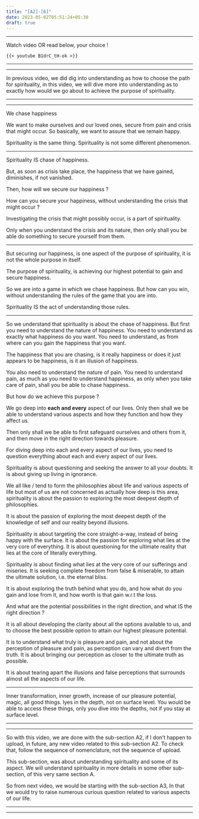 ```yaml
---
title: "[A2]-[6]"
date: 2023-05-02T05:51:24+05:30
draft: true
---
```


---

Watch video OR read below, your choice !

```
{{< youtube B1drC_tH-ok >}}
```

---

---

In previous video, we did dig into understanding as how to choose the path for spirituality, in this video, we will dive more into understanding as to exactly how would we go about to achieve the purpose of spirituality.

---

---

We chase happiness

We want to make ourselves and our loved ones, secure from pain and crisis that might occur. So basically, we want to assure that we remain happy.

Spirituality is the same thing. Spirituality is not some different phenomenon.

---

Spirituality IS chase of happiness.

But, as soon as crisis take place, the happiness that we have gained, diminishes, if not vanished.

Then, how will we secure our happiness ?

How can you secure your happiness, without understanding the crisis that might occur ?

Investigating the crisis that might possibly occur, is a part of spirituality.

Only when you understand the crisis and its nature, then only shall you be able do something to secure yourself from them.

---

But securing our happiness, is one aspect of the purpose of spirituality, it is not the whole purpose in itself.

The purpose of spirituality, is achieving our highest potential to gain and secure happiness.

So we are into a game in which we chase happiness. But how can you win, without understanding the rules of the game that you are into.

Spirituality IS the act of understanding those rules.

---

So we understand that spirituality is about the chase of happiness. But first you need to understand the nature of happiness. You need to understand as exactly what happiness do you want. You need to understand, as from where can you gain the happiness that you want.

The happiness that you are chasing, is it really happiness or does it just appears to be happiness, is it an illusion of happiness.

You also need to understand the nature of pain. You need to understand pain, as much as you need to understand happiness, as only when you take care of pain, shall you be able to chase happiness.

But how do we achieve this purpose ?

We go deep into **each and every** aspect of our lives. Only then shall we be able to understand various aspects and how they function and how they affect us.

Then only shall we be able to first safeguard ourselves and others from it, and then move in the right direction towards pleasure.

For diving deep into each and every aspect of our lives, you need to question everything about each and every aspect of our lives.

Spirituality is about questioning and seeking the answer to all your doubts. It is about giving up living in ignorance.

We all like / tend to form the philosophies about life and various aspects of life but most of us are not concerned as actually how deep is this area, spirituality is about the passion to exploring the most deepest depth of philosophies.

It is about the passion of exploring the most deepest depth of the knowledge of self and our reality beyond illusions.

Spirituality is about targeting the core straight-a-way, instead of being happy with the surface. It is about the passion for exploring what lies at the very core of everything. It is about questioning for the ultimate reality that lies at the core of literally everything.

Spirituality is about finding what lies at the very core of our sufferings and miseries. It is seeking complete freedom from false & miserable, to attain the ultimate solution, i.e. the eternal bliss.

It is about exploring the truth behind what you do, and how what do you gain and lose from it, and how worth is that gain w.r.t the loss.

And what are the potential possibilities in the right direction, and what IS the right direction ?

It is all about developing the clarity about all the options available to us, and to choose the best possible option to attain our highest pleasure potential.

It is to understand what truly is pleasure and pain, and not about the perception of pleasure and pain, as perception can vary and divert from the truth. It is about bringing our perception as closer to the ultimate truth as possible.

It is about tearing apart the illusions and false perceptions that surrounds almost all the aspects of our life.

---

Inner transformation, inner growth, increase of our pleasure potential, magic, all good things. lyes in the depth, not on surface level. You would be able to access these things, only you dive into the depths, not if you stay at surface level.

---

---

So with this video, we are done with the sub-section A2, if I don’t happen to upload, in future, any new video related to this sub-section A2.
To check that, follow the sequence of nomenclature, not the sequence of upload.

This sub-section, was about understanding spirituality and some of its aspect. We will understand spirituality in more details in some other sub-section, of this very same section A.

So from next video, we would be starting with the sub-section A3, In that we would try to raise numerous curious question related to various aspects of our life.

---

---
